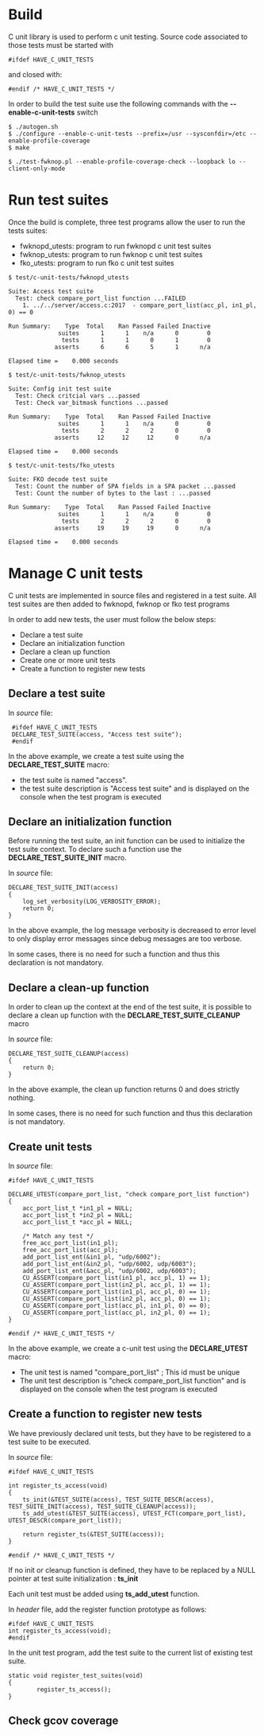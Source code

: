 # Build

C unit library is used to perform c unit testing. Source code associated to those tests
must be started with

~~~
#ifdef HAVE_C_UNIT_TESTS
~~~

and closed with:

~~~
#endif /* HAVE_C_UNIT_TESTS */
~~~
In order to build the test suite use the following commands with the **--enable-c-unit-tests**
switch

~~~
$ ./autogen.sh
$ ./configure --enable-c-unit-tests --prefix=/usr --sysconfdir=/etc --enable-profile-coverage
$ make
~~~

~~~
$ ./test-fwknop.pl --enable-profile-coverage-check --loopback lo --client-only-mode
~~~

# Run test suites
Once the build is complete, three test programs allow the user to run the tests suites:

 * fwknopd_utests: program to run fwknopd c unit test suites
 * fwknop_utests: program to run fwknop c unit test suites
 * fko_utests: program to run fko c unit test suites

~~~
$ test/c-unit-tests/fwknopd_utests

Suite: Access test suite
  Test: check compare_port_list function ...FAILED
    1. ../../server/access.c:2017  - compare_port_list(acc_pl, in1_pl, 0) == 0

Run Summary:    Type  Total    Ran Passed Failed Inactive
              suites      1      1    n/a      0        0
               tests      1      1      0      1        0
             asserts      6      6      5      1      n/a

Elapsed time =    0.000 seconds
~~~

~~~
$ test/c-unit-tests/fwknop_utests

Suite: Config init test suite
  Test: Check critcial vars ...passed
  Test: Check var_bitmask functions ...passed

Run Summary:    Type  Total    Ran Passed Failed Inactive
              suites      1      1    n/a      0        0
               tests      2      2      2      0        0
             asserts     12     12     12      0      n/a

Elapsed time =    0.000 seconds
~~~

~~~
$ test/c-unit-tests/fko_utests

Suite: FKO decode test suite
  Test: Count the number of SPA fields in a SPA packet ...passed
  Test: Count the number of bytes to the last : ...passed

Run Summary:    Type  Total    Ran Passed Failed Inactive
              suites      1      1    n/a      0        0
               tests      2      2      2      0        0
             asserts     19     19     19      0      n/a

Elapsed time =    0.000 seconds
~~~

# Manage C unit tests
C unit tests are implemented in source files and registered in a test suite.
All test suites are then added to fwknopd, fwknop or fko test programs

In order to add new tests, the user must follow the below steps:

 * Declare a test suite
 * Declare an initialization function
 * Declare a clean up function
 * Create one or more unit tests
 * Create a function to register new tests
 
## Declare a test suite

In *source* file:

~~~
 #ifdef HAVE_C_UNIT_TESTS
 DECLARE_TEST_SUITE(access, "Access test suite");
 #endif
~~~

In the above example, we create a test suite using the **DECLARE_TEST_SUITE** macro:
 
 * the test suite is named "access".
 * the test suite description is "Access test suite" and is displayed on the console 
   when the test program is executed

## Declare an initialization function

Before running the test suite, an init function can be used to initialize the test suite context.
To declare such a function use the **DECLARE_TEST_SUITE_INIT** macro.

In *source* file:

~~~
DECLARE_TEST_SUITE_INIT(access)
{
    log_set_verbosity(LOG_VERBOSITY_ERROR);
    return 0;
}
~~~

In the above example, the log message verbosity is decreased to error level to only display error
messages since debug messages are too verbose.

In some cases, there is no need for such a function and thus this declaration is not mandatory.

## Declare a clean-up function

In order to clean up the context at the end of the test suite, it is possible to declare a clean up
function with the **DECLARE_TEST_SUITE_CLEANUP** macro

In *source* file:

~~~
DECLARE_TEST_SUITE_CLEANUP(access)
{
    return 0;
}
~~~

In the above example, the clean up function returns 0 and does strictly nothing. 

In some cases, there is no need for such function and thus this declaration is not mandatory.

## Create unit tests

In *source* file:

~~~
#ifdef HAVE_C_UNIT_TESTS

DECLARE_UTEST(compare_port_list, "check compare_port_list function")
{
    acc_port_list_t *in1_pl = NULL;
    acc_port_list_t *in2_pl = NULL;
    acc_port_list_t *acc_pl = NULL;

    /* Match any test */
    free_acc_port_list(in1_pl);
    free_acc_port_list(acc_pl);
    add_port_list_ent(&in1_pl, "udp/6002");
    add_port_list_ent(&in2_pl, "udp/6002, udp/6003");
    add_port_list_ent(&acc_pl, "udp/6002, udp/6003");
    CU_ASSERT(compare_port_list(in1_pl, acc_pl, 1) == 1);
    CU_ASSERT(compare_port_list(in2_pl, acc_pl, 1) == 1);
    CU_ASSERT(compare_port_list(in1_pl, acc_pl, 0) == 1);
    CU_ASSERT(compare_port_list(in2_pl, acc_pl, 0) == 1);
    CU_ASSERT(compare_port_list(acc_pl, in1_pl, 0) == 0);
    CU_ASSERT(compare_port_list(acc_pl, in2_pl, 0) == 1);
}

#endif /* HAVE_C_UNIT_TESTS */
~~~

In the above example, we create a c-unit test using the **DECLARE_UTEST** macro:

 * The unit test is named "compare_port_list" ; This id must be unique
 * The unit test description is "check compare_port_list function" and is displayed on the console 
   when the test program is executed

## Create a function to register new tests

We have previously declared unit tests, but they have to be registered to a test suite
to be executed.

In *source* file:

~~~
#ifdef HAVE_C_UNIT_TESTS

int register_ts_access(void)
{
    ts_init(&TEST_SUITE(access), TEST_SUITE_DESCR(access), TEST_SUITE_INIT(access), TEST_SUITE_CLEANUP(access));
    ts_add_utest(&TEST_SUITE(access), UTEST_FCT(compare_port_list), UTEST_DESCR(compare_port_list));

    return register_ts(&TEST_SUITE(access));
}

#endif /* HAVE_C_UNIT_TESTS */
~~~

If no init or cleanup function is defined, they have to be replaced by a NULL pointer
at test suite initialization : **ts_init**

Each unit test must be added using **ts_add_utest** function.

In *header* file, add the register function prototype as follows:

~~~
#ifdef HAVE_C_UNIT_TESTS
int register_ts_access(void);
#endif
~~~

In the unit test program, add the test suite to the current list of existing
test suite.

~~~
static void register_test_suites(void)
{
        register_ts_access();
}
~~~

## Check gcov coverage